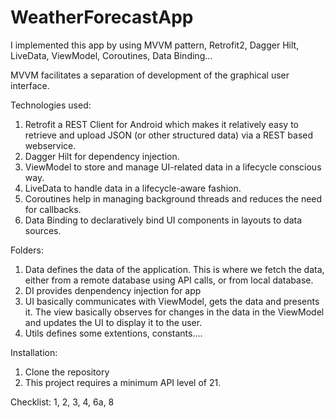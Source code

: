 # WeatherForecastApp
I implemented this app by using MVVM pattern, Retrofit2, Dagger Hilt, LiveData, ViewModel, Coroutines, Data Binding...

MVVM facilitates a separation of development of the graphical user interface.

Technologies used:
1. Retrofit a REST Client for Android which makes it relatively easy to retrieve and upload JSON (or other structured data) via a REST based webservice.
2. Dagger Hilt for dependency injection.
3. ViewModel to store and manage UI-related data in a lifecycle conscious way.
4. LiveData to handle data in a lifecycle-aware fashion.
5. Coroutines help in managing background threads and reduces the need for callbacks.
6. Data Binding to declaratively bind UI components in layouts to data sources.

Folders:
1. Data defines the data of the application. This is where we fetch the data, either from a remote database using API calls, or from local database. 
2. DI provides denpendency injection for app
3. UI basically communicates with ViewModel, gets the data and presents it. The view basically observes for changes in the data in the ViewModel and updates the UI to display it to the user.
4. Utils defines some extentions, constants....

Installation:
1. Clone the repository
2. This project requires a minimum API level of 21.

Checklist: 1, 2, 3, 4, 6a, 8
